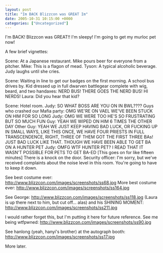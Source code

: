 ```yaml
---
layout: post
title: "Im BACK Blizzcon was GREAT Im"
date: 2005-10-31 10:15:00 +0000
categories: ["Uncategorized"]
---
```


I'm BACK! Blizzcon was GREAT!! I'm sleepy! I'm going to get my murloc pet now!

A few brief vignettes:

Scene: At a Japanese restaurant. 
Mike pours beer for everyone from a pitcher. 
Mike: This is a flagon of mead.
Tyson: A typical alcoholic beverage.
Judy laughs until she cries.

Scene: Waiting in line to get our badges on the first morning.
A school bus drives by.
Kid dressed up in full dwarven battlegear complete with wig, beard, and two handaxes: NERD BUS! THERE GOES THE NERD BUS! HI NERDS!
Laura: Did you hear that kid?

Scene: Hotel room. 
Judy: SO WHAT BOSS ARE YOU ON IN BWL????
Guys who crashed our Mafia party: OMG WE'RE ON VAEL WE'VE BEEN STUCK ON HIM FOR SO LONG
Judy: OMG WE WERE TOO HE'S SO FRUSTRATING BUT SO MUCH FUN
Guy: YEAH WE WIPED ON HIM 6 TIMES THE OTHER DAY
Other Guy: YEAH WE JUST KEEP HAVING BAD LUCK, OR FUCKING UP IN SMALL WAYS, LIKE THIS ONCE, WE HAVE FOUR PRIESTS IN FULL TRANSCENDENCE, RIGHT, THREE OF THEM GOT THE FIRST THREE BAs! JUST BAD LUCK LIKE THAT. THOUGH WE HAVE BEEN ABLE TO GET BA ON A HUNTER PET
Judy: OMFG WTF HUNTER PET? I READ THAT IT WASN'T POSSIBLE FOR PETS TO GET BA-ED
[This goes on for like fifteen minutes]
There is a knock on the door. 
Security officer: I'm sorry, but we've received complaints about the noise level in this room. You're going to have to keep it down.

See best costume ever: http://www.blizzcon.com/images/screenshots/ss68.jpg
More best costume ever: http://www.blizzcon.com/images/screenshots/ss164.jpg

See George: http://www.blizzcon.com/images/screenshots/ss118.jpg (Laura is up there next to him, but cut off... alas)
and his SHINING MOMENT: http://www.blizzcon.com/images/screenshots/ss211.jpg

I would rather forget this, but I'm putting it here for future reference. See me being wtfpwned: http://www.blizzcon.com/images/screenshots/ss90.jpg

See hanlong (yeah, hanyi's brother) at the autograph booth: http://www.blizzcon.com/images/screenshots/ss17.jpg

More later.